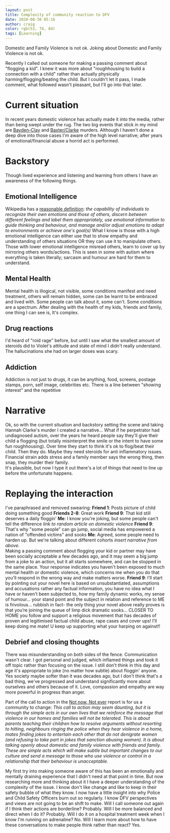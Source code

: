 ```yaml
---
layout: post
title: Complexity of community reaction to DFV
date: 2020-08-30 05:16
author: craig
color: rgb(53, 74, 84)
tags: [Learning]
---
```


Domestic and Family Violence is not ok.
Joking about Domestic and Family Violence is not ok.

Recently I called out someone for making a passing comment about "flogging a kid". I knew it was more about "roughhousing to build a connection with a child" rather than actually physically harming/flogging/beating the child. But I couldn't let it pass, I made comment, what followed wasn't pleasant, but I'll go into that later.

# Current situation 
In recent years domestic violence has actually made it into the media, rather than being swept under the rug. The two big events that stick in my mind are [Bayden-Clay](https://en.wikipedia.org/wiki/Murder_of_Allison_Baden-Clay) and [Baxter/Clarke](https://en.wikipedia.org/wiki/Murder_of_Hannah_Clarke) murders. Although I haven't done a deep dive into those cases I'm aware of the high level narrative; after years of emotional/financial abuse a horrid act is performed. 


# Backstory
Though lived experience and listening and learning from others I have an awareness of the following things.

## Emotional Intelligence
Wikipedia has a [reasonable definition](http://en.wikipedia.org/wiki/Emotional_intelligence): *the capability of individuals to recognize their own emotions and those of others, discern between different feelings and label them appropriately, use emotional information to guide thinking and behaviour, and manage and/or adjust emotions to adapt to environments or achieve one's goal(s)*
What I know is those with a high emotional intelligence can either use that to show empathy and understanding of others situations OR they can use it to manipulate others. 
Those with lower emotional intelligence misread others, learn to cover up by mirroring others words/actions. This is seen in some with autism where everything is taken literally; sarcasm and humour are hard for them to understand.

## Mental Health
Mental health is illogical, not visible, some conditions manifest and need treatment, others will remain hidden, some can be learnt to be embraced and lived with. Some people can talk about it, some can't. Some conditions are a spectrum. After dealing with the health of my kids, friends and family, one thing I can see is, It's complex. 

## Drug reactions
I'd heard of "roid rage" before, but until I saw what the smallest amount of steroids did to Violet's attitude and state of mind I didn't really understand. The hallucinations she had on larger doses was scary.

## Addiction 
Addiction is not just to drugs, it can be anything, food, screens, postage stamps, porn, self image, celebrities etc. There is a line between "showing interest" and the repetitive 


# Narrative 
Ok, so with the current situation and backstory setting the scene and taking Hannah Clarke's murder I created a narrative... 
What if he perpetrator had undiagnosed autism, over the years he heard people say they'll give their child a flogging (but totally misinterpret the smile or the intent to have some fun roughhousing). Over time they start to think it's ok to flog/beat their child. Then they do. Maybe they need steroids for anti inflammatory issues. Financial strain adds stress and a family member says the wrong thing, then snap, they murder their family.  
It's plausible, but now I type it out there's a lot of things that need to line up before the unfortunate happens. 


# Replaying the interaction
I've paraphrased and removed swearing:
**Friend 1**: Posts picture of child doing something good
**Friends 2-8**: Great work
**Friend 9**: That kid still deserves a daily floggin'
**Me**: I know you're joking, but some people can't tell the difference *link to random article on domestic violence*
**Friend 9**: That's why "some people" can go jump, social media has empowered a nation of "offended victims" and sooks
**Me**: Agreed, some people need to harden up. But we're talking about different cohorts *insert narrative from above*.  
Making a passing comment about flogging your kid or partner may have been socially acceptable a few decades ago, and it may seem a big jump from a joke to an action, but it all starts somewhere, and can be stopped in the same place.
Your response indicates you haven't been exposed to much mental health or domestic violence, which concerns me when you do that you'll respond in the wrong way and make matters worse.
**Friend 9**: I’ll start by pointing out your novel here is based on unsubstantiated, assumptions and accusations rather any factual information, you have no idea what I have or haven't been subjected to, how my family dynamic works, my sense of humour... your stand point and the subject in relation and reference to ME is frivolous... rubbish in fact- the only thing your novel above really proves is that you’re joining the queue of limp dick dramatic sooks... CLOSER TO HOME you follow and support a religious movement that has decades of proven and legitimised factual child abuse, rape cases and cover ups! I’ll keep doing me mate! U keep up supporting what your harping on against!!

## Debrief and closing thoughts
There was misunderstanding on both sides of the fence. Communication wasn't clear. I got personal and judged, which inflamed things and took it off topic rather than focusing on the issue. I still don't think in this day and age it's appropriate to joke (no matter how subtle) about floggin' anyone. Yes society maybe softer than it was decades ago, but I don't think that's a bad thing, we've progressed and understand significantly more about ourselves and others because of it. Love, compassion and empathy are way more powerful in progress than anger.

Part of the call to action in the [Not now, Not ever](https://www.csyw.qld.gov.au/campaign/end-domestic-family-violence/about/not-now-not-ever-report) report is for us a community to change:
*This call to action may seem daunting, but it is through the simple acts in our own lives that we reinforce the message that violence in our homes and families will not be tolerated. This is about parents teaching their children how to resolve arguments without resorting to hitting, neighbours ringing the police when they hear violence in a home, mates finding jokes to entertain each other that do not denigrate women (and refusing to take part in jokes that sanction abusing women). It is about talking openly about domestic and family violence with friends and family. These are simple acts which will make subtle but important changes to our culture and send a message to those who use violence or control in a relationship that their behaviour is unacceptable.*

My first try into making someone aware of this has been an emotionally and mentally draining experience that I didn't need at that point in time. But now researching more and thinking about it I have a deeper understanding of the complexity of the issue. I know don't like change and like to keep in their safety bubble of what they know. I now have a little insight into why Police and Child Safety Officers burn out so regularly. I know DFV perspectives and views are not going to be an shift to make.
Will I call someone out again if I think their actions are borderline? Probably.
Will I be more balanced and direct when I do it? Probably.
Will I do it on a hospital treatment week when I know I'm running on adrenaline? No. 
Will I learn more about how to have these conversations to make people think rather than react? Yes.